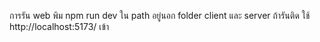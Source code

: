 การรัน web พิม npm run dev ใน path อยู่นอก folder client และ server ถ้ารันติด ใช้ http://localhost:5173/ เข้า

